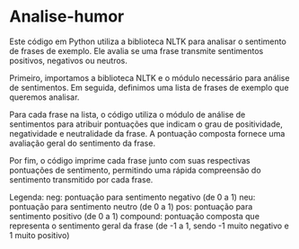 # Analise-humor
Este código em Python utiliza a biblioteca NLTK para analisar o sentimento de frases de exemplo. Ele avalia se uma frase transmite sentimentos positivos, negativos ou neutros.

Primeiro, importamos a biblioteca NLTK e o módulo necessário para análise de sentimentos. Em seguida, definimos uma lista de frases de exemplo que queremos analisar.

Para cada frase na lista, o código utiliza o módulo de análise de sentimentos para atribuir pontuações que indicam o grau de positividade, negatividade e neutralidade da frase. A pontuação composta fornece uma avaliação geral do sentimento da frase.

Por fim, o código imprime cada frase junto com suas respectivas pontuações de sentimento, permitindo uma rápida compreensão do sentimento transmitido por cada frase.

Legenda:
neg: pontuação para sentimento negativo (de 0 a 1)
neu: pontuação para sentimento neutro (de 0 a 1)
pos: pontuação para sentimento positivo (de 0 a 1)
compound: pontuação composta que representa o sentimento geral da frase (de -1 a 1, sendo -1 muito negativo e 1 muito positivo)
